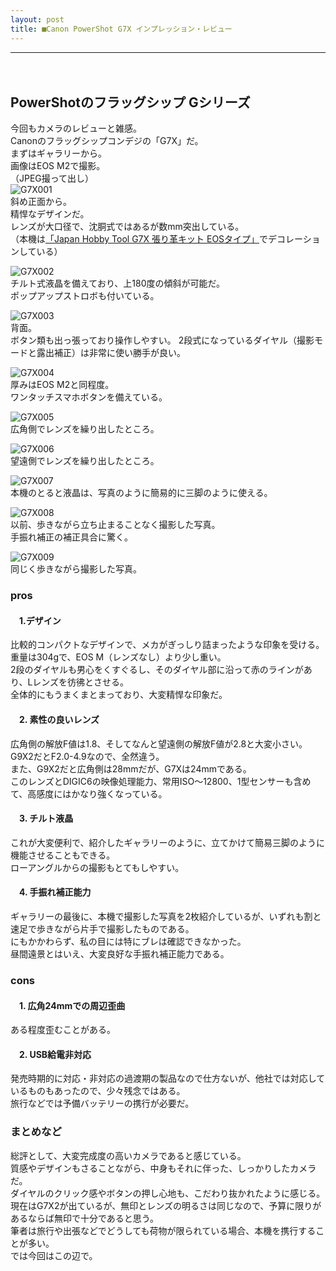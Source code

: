 ```yaml
---
layout: post
title: ■Canon PowerShot G7X インプレッション・レビュー
---
```

---
　
## **PowerShotのフラッグシップ Gシリーズ**
今回もカメラのレビューと雑感。  
Canonのフラッグシップコンデジの「G7X」だ。  
まずはギャラリーから。  
画像はEOS M2で撮影。  
（JPEG撮って出し）  
![G7X001](https://beni2nd.github.io/images/g7x001.jpg)  
斜め正面から。  
精悍なデザインだ。  
レンズが大口径で、沈胴式ではあるが数mm突出している。  
（本機は[「Japan Hobby Tool G7X 張り革キット EOSタイプ」](https://www.amazon.co.jp/gp/product/B00P8R3GDS/)でデコレーションしている）  

![G7X002](https://beni2nd.github.io/images/g7x002.jpg)  
チルト式液晶を備えており、上180度の傾斜が可能だ。  
ポップアップストロボも付いている。  

![G7X003](https://beni2nd.github.io/images/g7x003.jpg)  
背面。  
ボタン類も出っ張っており操作しやすい。
2段式になっているダイヤル（撮影モードと露出補正）は非常に使い勝手が良い。   

![G7X004](https://beni2nd.github.io/images/g7x004.jpg)  
厚みはEOS M2と同程度。  
ワンタッチスマホボタンを備えている。  

![G7X005](https://beni2nd.github.io/images/g7x005.jpg)  
広角側でレンズを繰り出したところ。  

![G7X006](https://beni2nd.github.io/images/g7x006.jpg)  
望遠側でレンズを繰り出したところ。  

![G7X007](https://beni2nd.github.io/images/g7x007.jpg)  
本機のとると液晶は、写真のように簡易的に三脚のように使える。  

![G7X008](https://beni2nd.github.io/images/g7x008.jpg)  
以前、歩きながら立ち止まることなく撮影した写真。  
手振れ補正の補正具合に驚く。  

![G7X009](https://beni2nd.github.io/images/g7x009.jpg)  
同じく歩きながら撮影した写真。  

### **pros**

#### 　1.デザイン
比較的コンパクトなデザインで、メカがぎっしり詰まったような印象を受ける。  
重量は304gで、EOS M（レンズなし）より少し重い。  
2段のダイヤルも男心をくすぐるし、そのダイヤル部に沿って赤のラインがあり、Lレンズを彷彿とさせる。  
全体的にもうまくまとまっており、大変精悍な印象だ。  


#### 　2. 素性の良いレンズ
広角側の解放F値は1.8、そしてなんと望遠側の解放F値が2.8と大変小さい。  
G9X2だとF2.0-4.9なので、全然違う。  
また、G9X2だと広角側は28mmだが、G7Xは24mmである。  
このレンズとDIGIC6の映像処理能力、常用ISO～12800、1型センサーも含めて、高感度にはかなり強くなっている。  

#### 　3. チルト液晶
これが大変便利で、紹介したギャラリーのように、立てかけて簡易三脚のように機能させることもできる。  
ローアングルからの撮影もとてもしやすい。  

#### 　4. 手振れ補正能力
ギャラリーの最後に、本機で撮影した写真を2枚紹介しているが、いずれも割と速足で歩きながら片手で撮影したものである。  
にもかかわらず、私の目には特にブレは確認できなかった。  
昼間遠景とはいえ、大変良好な手振れ補正能力である。  


### **cons**

#### 　1. 広角24mmでの周辺歪曲
ある程度歪むことがある。  

#### 　2. USB給電非対応
発売時期的に対応・非対応の過渡期の製品なので仕方ないが、他社では対応しているものもあったので、少々残念ではある。  
旅行などでは予備バッテリーの携行が必要だ。  

### **まとめなど**

総評として、大変完成度の高いカメラであると感じている。  
質感やデザインもさることながら、中身もそれに伴った、しっかりしたカメラだ。  
ダイヤルのクリック感やボタンの押し心地も、こだわり抜かれたように感じる。  
現在はG7X2が出ているが、無印とレンズの明るさは同じなので、予算に限りがあるならば無印で十分であると思う。  
筆者は旅行や出張などでどうしても荷物が限られている場合、本機を携行することが多い。  
では今回はこの辺で。
